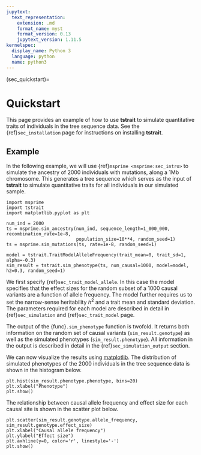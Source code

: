 ```yaml
---
jupytext:
  text_representation:
    extension: .md
    format_name: myst
    format_version: 0.13
    jupytext_version: 1.11.5
kernelspec:
  display_name: Python 3
  language: python
  name: python3
---
```


(sec_quickstart)=

# Quickstart

This page provides an example of how to use **tstrait** to simulate quantitative traits of individuals in the tree sequence data. See the {ref}`sec_installation` page for instructions on installing **tstrait**.

## Example

In the following example, we will use {ref}`msprime <msprime:sec_intro>` to simulate the ancestry of 2000 individuals with mutations, along a 1Mb chromosome. This generates a tree sequence which serves as the input of **tstrait** to simulate quantitative traits for all individuals in our simulated sample.


```{code-cell} ipython3
import msprime
import tstrait
import matplotlib.pyplot as plt

num_ind = 2000
ts = msprime.sim_ancestry(num_ind, sequence_length=1_000_000, recombination_rate=1e-8,
                          population_size=10**4, random_seed=1)
ts = msprime.sim_mutations(ts, rate=1e-8, random_seed=1)

model = tstrait.TraitModelAlleleFrequency(trait_mean=0, trait_sd=1, alpha=-0.3)
sim_result = tstrait.sim_phenotype(ts, num_causal=1000, model=model, h2=0.3, random_seed=1)
```

We first specify {ref}`sec_trait_model_allele`. In this case the model specifies that the effect sizes for the random subset of a 1000 causal variants are a function of allele frequency. The model further requires us to set the narrow-sense heritability $h^2$ and a trait mean and standard deviation. The parameters required for each model are described in detail in {ref}`sec_simulation` and {ref}`sec_trait_model` page.

The output of the {func}`.sim_phenotype` function is twofold. It returns both information on the random set of causal variants (`sim_result.genotype`) as well as the simulated phenotypes (`sim_result.phenotype`). All information in the output is described in detail in the {ref}`sec_simulation_output` section.

We can now visualize the results using [matplotlib](https://matplotlib.org/). The distribution of simulated phenotypes of the 2000 individuals in the tree sequence data is shown in the histogram below.

```{code-cell} ipython3
plt.hist(sim_result.phenotype.phenotype, bins=20)
plt.xlabel("Phenotype")
plt.show()
```

The relationship between causal allele frequency and effect size for each causal site is shown in the scatter plot below.

```{code-cell} ipython3
plt.scatter(sim_result.genotype.allele_frequency, sim_result.genotype.effect_size)
plt.xlabel("Causal allele frequency")
plt.ylabel("Effect size")
plt.axhline(y=0, color='r', linestyle='-')
plt.show()
```
